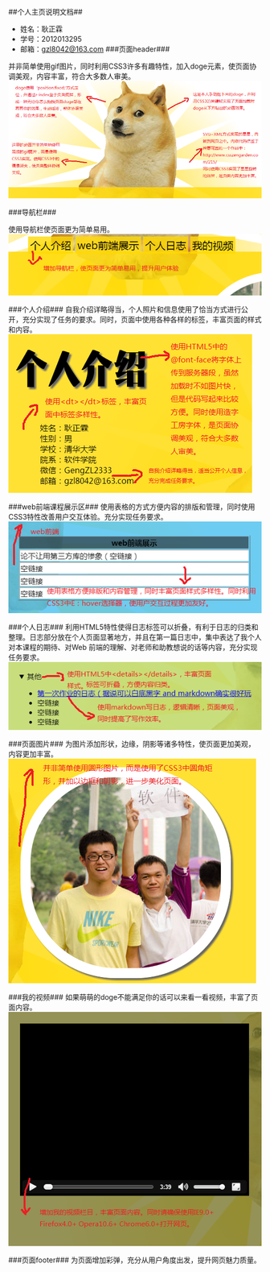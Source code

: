 ##个人主页说明文档##
- 姓名：耿正霖
- 学号：2012013295
- 邮箱：gzl8042@163.com
###页面header###

并非简单使用gif图片，同时利用CSS3许多有趣特性，加入doge元素，使页面协调美观，内容丰富，符合大多数人审美。
![header](pic/doge.PNG)

###导航栏###

使用导航栏使页面更为简单易用。
![nav](pic/nav.PNG)

###个人介绍###
自我介绍详略得当，个人照片和信息使用了恰当方式进行公开，充分实现了任务的要求。同时，页面中使用各种各样的标签，丰富页面的样式和内容。
![intro](pic/intro.PNG)

###web前端课程展示区###
使用表格的方式方便内容的排版和管理，同时使用CSS3特性改善用户交互体验。充分实现任务要求。
![web](pic/web.PNG)

###个人日志###
利用HTML5特性使得日志标签可以折叠，有利于日志的归类和整理。日志部分放在个人页面显著地方，并且在第一篇日志中，集中表达了我个人对本课程的期待、对Web 前端的理解、对老师和助教想说的话等内容，充分实现任务要求。
![log](pic/log.PNG)

###页面图片###
为图片添加形状，边缘，阴影等诸多特性，使页面更加美观，内容更加丰富。
![pic](pic/pic.PNG)

###我的视频###
如果萌萌的doge不能满足你的话可以来看一看视频，丰富了页面内容。
![video](pic/video.PNG)


###页面footer###
为页面增加彩弹，充分从用户角度出发，提升网页魅力质量。
